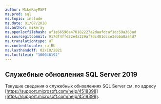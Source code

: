 ```yaml
---
author: MikeRayMSFT
ms.prod: sql
ms.topic: include
ms.date: 01/07/2020
ms.author: mikeray
ms.openlocfilehash: af1e66596a470182227a2daafdcaf1dc59a363ad
ms.sourcegitcommit: 917df4ffd22e4a229af7dc481dcce3ebba0aa4d7
ms.translationtype: HT
ms.contentlocale: ru-RU
ms.lasthandoff: 02/10/2021
ms.locfileid: "100046192"
---
```

## <a name="sql-server-2019-servicing-updates"></a>Служебные обновления SQL Server 2019

Текущие сведения о служебных обновлениях SQL Server см. по адресу [https://support.microsoft.com/help/4518398](https://support.microsoft.com/help/4518398).
